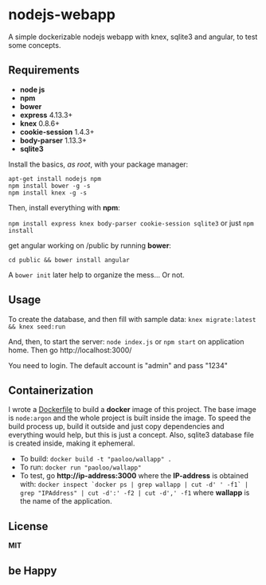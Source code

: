 # nodejs-webapp
A simple dockerizable nodejs webapp with knex, sqlite3 and angular, to test some concepts.

## Requirements
- **node js**
- **npm** 
- **bower**
- **express** 4.13.3+
- **knex** 0.8.6+
- **cookie-session** 1.4.3+
- **body-parser** 1.13.3+
- **sqlite3**

Install the basics, *as root*, with your package manager:
```
apt-get install nodejs npm
npm install bower -g -s
npm install knex -g -s
```

Then, install everything with **npm**:

```npm install express knex body-parser cookie-session sqlite3``` or just ```npm install```

get angular working on /public by running **bower**:

```cd public && bower install angular```

A `bower init` later help to organize the mess... Or not.

## Usage
To create the database, and then fill with sample data:
```knex migrate:latest && knex seed:run```

And, then, to start the server:
```node index.js``` or ```npm start```
on application home. Then go http://localhost:3000/

You need to login. The default account is "admin" and pass "1234"

## Containerization
I wrote a [Dockerfile](Dockerfile) to build a **docker** image of this project. The base image is `node:argon` and the whole project is built inside the image. To speed the build process up, build it outside and just copy dependencies and everything would help, but this is just a concept. Also, sqlite3 database file is created inside, making it ephemeral.
- To build:
```docker build -t "paoloo/wallapp" .```
- To run:
```docker run "paoloo/wallapp"```
- To test, go **http://ip-address:3000** where the **IP-address** is obtained with:
```docker inspect `docker ps | grep wallapp | cut -d' ' -f1` | grep "IPAddress" | cut -d':' -f2 | cut -d',' -f1```
where **wallapp** is the name of the application.

## License
**MIT**

## be Happy
